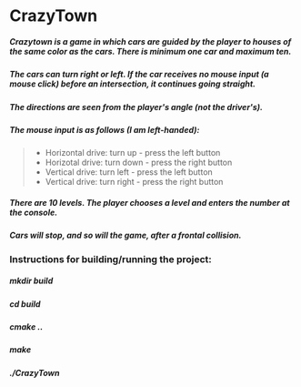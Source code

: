 # CrazyTown 
 ##### Crazytown is a game in which cars are guided by the player to houses of the same color as the cars. There is minimum one car and maximum ten.  
 ##### The cars can turn right or left. If the car receives no mouse input (a mouse click) before an intersection, it continues going straight.  
 ##### The directions are seen from the player's angle (not the driver's).  
 ##### The mouse input is as follows (I am left-handed):
> - Horizontal drive: turn up - press the left button
> - Horizotal drive: turn down - press the right button
> - Vertical drive: turn left - press the left button
> - Vertical drive: turn right - press the right button
##### There are 10 levels. The player chooses a level and enters the number at the console. 
##### Cars will stop, and so will the game, after a frontal collision.

### Instructions for building/running the project:
##### mkdir build
##### cd build
##### cmake ..
##### make
##### ./CrazyTown
